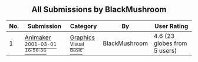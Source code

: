 ﻿<div align="center">

## All Submissions by BlackMushroom

</div>

No.  | Submission | Category | By   | User Rating
---- | ---------- | -------- | ---- | -----------
1 | [Animaker<br /><sup>2001-03-01 16:56:36</sup>](https://github.com/Planet-Source-Code/blackmushroom-animaker__1-21419) | [Graphics<br /><sup>Visual Basic</sup>](../ByCategory/graphics__1-46.md) | BlackMushroom | 4.6 (23 globes from 5 users)
